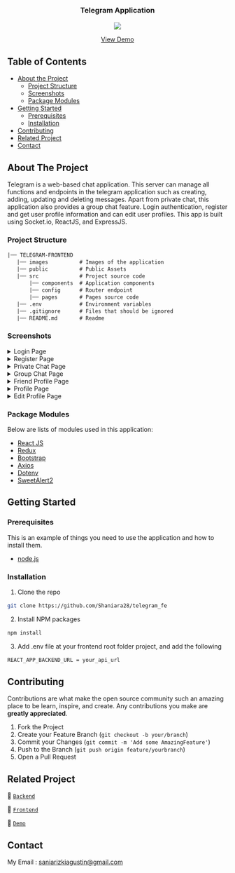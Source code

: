 <br />
<p align="center">

  <h3 align="center">Telegram Application</h3>
  <p align="center">
    <image align="center" width="100" src='/images/telegram.jpg' />
  </p>
  <p align="center">
    <a href="https://telegram-fe-pink.vercel.app/">View Demo</a>
  </p>
</p>

<!-- TABLE OF CONTENTS -->

## Table of Contents

- [About the Project](#about-the-project)
  - [Project Structure](#project-structure)
  - [Screenshots](#screenshots)
  - [Package Modules](#package-modules)
- [Getting Started](#getting-started)
  - [Prerequisites](#prerequisites)
  - [Installation](#installation)
- [Contributing](#contributing)
- [Related Project](#related-project)
- [Contact](#contact)

<!-- ABOUT THE PROJECT -->

## About The Project

Telegram is a web-based chat application. This server can manage all functions and endpoints in the telegram application such as creating, adding, updating and deleting messages. Apart from private chat, this application also provides a group chat feature. Login authentication, register and get user profile information and can edit user profiles. This app is built using Socket.io, ReactJS, and ExpressJS.

### Project Structure

```
|── TELEGRAM-FRONTEND
   |── images          # Images of the application
   |── public          # Public Assets
   |── src             # Project source code
       |── components  # Application components
       |── config      # Router endpoint
       |── pages       # Pages source code
   |── .env            # Environment variables
   |── .gitignore      # Files that should be ignored
   |── README.md       # Readme
```

### Screenshots

<details>
  <summary>
    Login Page
  </summary>
<img src="./screenshot/login.PNG" alt="login page" />
</details>

<details>
  <summary>
    Register Page
  </summary>
<img src="./screenshot/register.PNG" alt="register page" />
</details>

<details>
  <summary>
    Private Chat Page
  </summary>
<img src="./screenshot/private_chat.PNG" alt="private chat page" />
</details>

<details>
  <summary>
    Group Chat Page
  </summary>
<img src="./screenshot/group_chat.PNG" alt="group chat page" />
</details>

<details>
  <summary>
    Friend Profile Page
  </summary>
<img src="./screenshot/friend_profile.PNG" alt="friend profile page" />
</details>

<details>
  <summary>
    Profile Page
  </summary>
<img src="./screenshot/profile.PNG" alt="profile page" />
</details>

<details>
  <summary>
    Edit Profile Page
  </summary>
<img src="./screenshot/edit_profile.PNG" alt="edit profile page" />
</details>

### Package Modules

Below are lists of modules used in this application:

- [React JS](https://reactjs.org/)
- [Redux](https://redux.js.org/)
- [Bootstrap](https://getbootstrap.com/)
- [Axios](https://axios-http.com/)
- [Dotenv](https://www.npmjs.com/package/dotenv)
- [SweetAlert2](https://sweetalert2.github.io/)

<!-- GETTING STARTED -->

## Getting Started

### Prerequisites

This is an example of things you need to use the application and how to install them.

- [node.js](https://nodejs.org/en/download/)

### Installation

1. Clone the repo

```sh
git clone https://github.com/Shaniara28/telegram_fe
```

2. Install NPM packages

```sh
npm install
```

3. Add .env file at your frontend root folder project, and add the following

```sh
REACT_APP_BACKEND_URL = your_api_url

```

<!-- CONTRIBUTING -->

## Contributing

Contributions are what make the open source community such an amazing place to be learn, inspire, and create. Any contributions you make are **greatly appreciated**.

1. Fork the Project
2. Create your Feature Branch (`git checkout -b your/branch`)
3. Commit your Changes (`git commit -m 'Add some AmazingFeature'`)
4. Push to the Branch (`git push origin feature/yourbranch`)
5. Open a Pull Request

<!-- Related Project -->

## Related Project

:rocket: [`Backend`](https://github.com/Shaniara28/telegram_be)

:rocket: [`Frontend`](https://github.com/Shaniara28/telegram_fe)

:rocket: [`Demo`](https://telegram-fe-pink.vercel.app/)

<!-- CONTACT -->

## Contact

My Email : saniarizkiagustin@gmail.com
